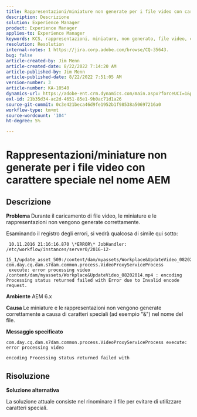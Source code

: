 ```yaml
---
title: Rappresentazioni/miniature non generate per i file video con carattere speciale nel nome AEM
description: Descrizione
solution: Experience Manager
product: Experience Manager
applies-to: Experience Manager
keywords: KCS, rappresentazioni, miniature, non generato, file video, carattere speciale, nome, AEM, Adobe Experience Manager
resolution: Resolution
internal-notes: 1 https://jira.corp.adobe.com/browse/CQ-35643.
bug: false
article-created-by: Jim Menn
article-created-date: 8/22/2022 7:14:20 AM
article-published-by: Jim Menn
article-published-date: 8/22/2022 7:51:05 AM
version-number: 3
article-number: KA-10540
dynamics-url: https://adobe-ent.crm.dynamics.com/main.aspx?forceUCI=1&pagetype=entityrecord&etn=knowledgearticle&id=75806a09-ea21-ed11-b83e-0022480866ad
exl-id: 21b35d34-ac2d-4651-85e1-9b0ac71d1a26
source-git-commit: 0c3e421beca46d9fe1952b1f98538a50697216a0
workflow-type: tm+mt
source-wordcount: '104'
ht-degree: 5%

---
```


# Rappresentazioni/miniature non generate per i file video con carattere speciale nel nome AEM

## Descrizione


<b>Problema </b>
Durante il caricamento di file video, le miniature e le rappresentazioni non vengono generate correttamente.

Esaminando il registro degli errori, si vedrà qualcosa di simile qui sotto:

```
 10.11.2016 21:16:16.870 \*ERROR\* JobHandler: /etc/workflow/instances/server0/2016-12-
 15_1/update_asset_509:/content/dam/myassets/Workplace&UpdateVideo_08202014.mp4/jcr:content/renditions/original com.day.cq.dam.s7dam.common.process.VideoProxyServiceProcess 
 execute: error processing video /content/dam/myassets/Workplace&UpdateVideo_08202014.mp4 : encoding Processing status returned failed with Error due to Invalid encode request. 
```

<b>Ambiente</b>
AEM 6.x

<b>Causa </b>
Le miniature e le rappresentazioni non vengono generate correttamente a causa di caratteri speciali (ad esempio &quot;&amp;&quot;) nel nome del file.
 

<b>Messaggio specificato</b>


```
com.day.cq.dam.s7dam.common.process.VideoProxyServiceProcess execute: error processing video

encoding Processing status returned failed with
```



## Risoluzione


<b>Soluzione alternativa</b>

La soluzione attuale consiste nel rinominare il file per evitare di utilizzare caratteri speciali.
